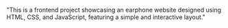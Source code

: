 "This is a frontend project showcasing an earphone website designed using HTML, CSS, and JavaScript, featuring a simple and interactive layout."
